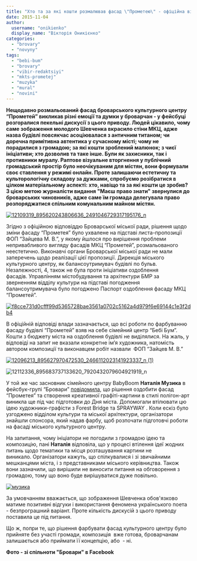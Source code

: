 ```yaml
---
title: "Хто та за які кошти розмалював фасад \"Прометею\" - офіційна відповідь броварської влади"
date: 2015-11-04
author: 
  username: "onikienko"
  display_name: "Вікторія Оникієнко"
categories: 
  - "brovary"
  - "novyny"
tags: 
  - "bebi-bum"
  - "brovary"
  - "vibir-redaktsiyi"
  - "mkts-prometej"
  - "muzyka"
  - "mural"
  - "novini"
---
```


**Нещодавно розмальований фасад броварського культурного центру “Прометей” викликав різні емоції та думки у броварчан - у фейсбуці розгоралися пекельні дискусії з цього приводу. Людей цікавило, чому саме зображення молодого Шевченка вкрасило стіни МКЦ, адже назва будівлі повсякчас асоціювалася з античним титаном; чи доречна примітивна автентика у сучасному місті; чому не порадилися з громадою; за які кошти зроблений малюнок; з чиєї ініціативи; хто дозволив та таке інше. Були як захисники, так і противники муралу. Раптове візуальне вторгнення у публічний громадський простір було неочікуваним для містян, вони формували своє ставлення у режимі онлайн. Проте залишаючи естетичну та культорологічну складову за дужками, спробуємо розібратися в цілком матеріальному аспекті: хто, навіщо та за які кошти це зробив? З цією метою журналісти видання "Маєш право знати" звернулися до броварських чиновників, адже саме їм громада делегувала право розпоряджатися спільним комунальним майном містян.**

[![12109319_895620243806636_2491046729317195176_n](https://mpz.brovary.org/wp-content/uploads/2015/11/12109319_895620243806636_2491046729317195176_n.jpg)](https://mpz.brovary.org/wp-content/uploads/2015/11/12109319_895620243806636_2491046729317195176_n.jpg)

Згідно з офіційною відповіддю Броварської міської ради, рішення щодо зміни фасаду “Прометея” було ухвалене на підставі листа-пропозиції ФОП “Зайцева М. В.”, у якому йшлося про вирішення проблеми непривабливого вигляду фасадів МКЦ “Прометей”, розмальованого неестетично. Виконавчі органи Броварської міської ради не мали заперечень щодо реалізації цієї пропозиції. Дирекція міського культурного центру, як балансоутримувач будівлі по бульв. Незалежності, 4, також не була проти ініціативи оздоблення фасадів. Управлінням містобудування та архітектури БМР за зверненням відділу культури на підставі погодження балансоутримувача було погоджено Паспорт оздоблення фасаду МКЦ “Прометей”.

[![f8cce731d0cfff99d5365728bae3561a0702c5162a4d979f6e69144c1e3f2db4](https://mpz.brovary.org/wp-content/uploads/2015/11/f8cce731d0cfff99d5365728bae3561a0702c5162a4d979f6e69144c1e3f2db4.jpg)](https://mpz.brovary.org/wp-content/uploads/2015/11/f8cce731d0cfff99d5365728bae3561a0702c5162a4d979f6e69144c1e3f2db4.jpg)

В офіційній відповіді влади зазначається, що всі роботи по фарбуванню фасаду будівлі “Прометей” взяв на себе сімейний центр “Бебі Бум”. Кошти з бюджету міста на оздоблення будівлі не виділялися. На жаль, у відповіді на запит не вказали конкретне ім’я художника, натомість автором композиції та виконавцем робіт назвали  ФОП “Зайцев М. В.”

[![12096213_895627970472530_2466112023141923337_n (1)](https://mpz.brovary.org/wp-content/uploads/2015/11/12096213_895627970472530_2466112023141923337_n-1.jpg)](https://mpz.brovary.org/wp-content/uploads/2015/11/12096213_895627970472530_2466112023141923337_n-1.jpg)

![12112336_895683737133620_7920432079604921919_n](https://mpz.brovary.org/wp-content/uploads/2015/11/12112336_895683737133620_7920432079604921919_n.jpg)

У той же час засновник сімейного центру BabyBoom **Наталія Музика** в фейсбук-групі “Бровари” [повідомила](https://www.facebook.com/groups/brovary/permalink/1119980944698537/), що рішення оздобити фасад “Прометея” та створення креативної графіті-картини в стилі полігон-арт виникла ще під час підготовки до Дня міста. Допомогали втілювати цю ідею художники-графісти з Forest Bridge та SPRAYWAY . Коли ескіз було узгоджено відділом культури та міської архітектури, організатори знайшли спонсора, який надав фарбу, щоб розпочати підготовчі роботи на фасаді міського культурного центру.

На запитання, чому ініціатори не погодили з громадою ідею та композицію, пані **Наталія** відповіла, що у процесі втілення ідеї жодних питань щодо тематики та місця розташування картини не виникало. Організатори кажуть, що спілкувалися і зі звичайними мешканцями міста, і з представниками міського керівництва. Також вони зазначили, що вирішили не виносити питання на обговорення з громадою, тому що воно буде вирішуватися дуже повільно.

[![музика](https://mpz.brovary.org/wp-content/uploads/2015/11/muzyka.jpg)](https://mpz.brovary.org/wp-content/uploads/2015/11/muzyka.jpg)

За умовчанням вважається, що зображення Шевченка обов'язково матиме позитивні відгуки і використання феномена українського поета - безпрограшний варіант. Проте кількість дискусій з цього приводу поставила це під питання.

Що ж, попри те, що рішення фарбувати фасад культурного центру було прийняте без участі громади, композиція  вже готова, броварчанам залишається або приймати її концепцію, або  - ні.

**Фото - зі спільноти "Бровари" в Facebook**
